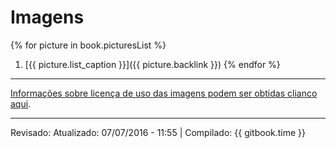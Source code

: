 # Imagens

{% for picture in book.picturesList %}
 1. [{{ picture.list_caption }}]({{ picture.backlink }})
{% endfor %}

---

[Informações sobre licença de uso das imagens podem ser obtidas clianco aqui](licenca.md).

---
Revisado:  Atualizado: 07/07/2016 - 11:55 | Compilado: {{ gitbook.time }}